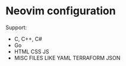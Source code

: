 # Neovim configuration

Support:
  - C, C++, C#
  - Go
  - HTML CSS JS
  - MISC FILES LIKE YAML TERRAFORM JSON
